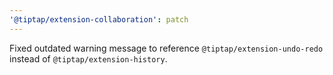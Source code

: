 ```yaml
---
'@tiptap/extension-collaboration': patch
---
```


Fixed outdated warning message to reference `@tiptap/extension-undo-redo` instead of `@tiptap/extension-history`.
